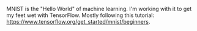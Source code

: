 MNIST is the "Hello World" of machine learning. I'm working with it to get my feet wet with TensorFlow. 
Mostly following this tutorial: https://www.tensorflow.org/get_started/mnist/beginners.